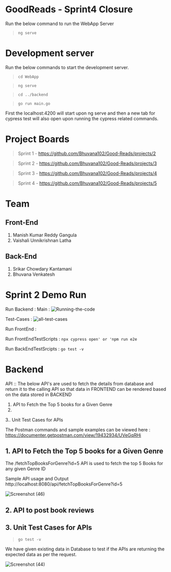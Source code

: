 # GoodReads - Sprint4 Closure

Run the below command to run the WebApp Server
>`ng serve`

# Development server
Run the below commands to start the development server.
> `cd WebApp`

> `ng serve`

> `cd ../backend`

> `go run main.go `

First the localhost:4200 will start upon ng serve and then a new tab for cypress test will also open upon running the cypress related commands.

# Project Boards
> Sprint 1 - https://github.com/Bhuvana102/Good-Reads/projects/2

> Sprint 2 - https://github.com/Bhuvana102/Good-Reads/projects/3

> Sprint 3 - https://github.com/Bhuvana102/Good-Reads/projects/4

> Sprint 4 - https://github.com/Bhuvana102/Good-Reads/projects/5

# Team
## Front-End
  1. Manish Kumar Reddy Gangula
  2. Vaishali Unnikrishnan Latha

## Back-End
  1. Srikar Chowdary Kantamani
  2. Bhuvana Venkatesh



# Sprint 2 Demo Run

Run Backend :
Main :
![Running-the-code](https://user-images.githubusercontent.com/97717233/152629613-ff8847d5-6d0e-4dfb-ae27-daa01fbb36d6.gif)

Test-Cases :
![all-test-cases](https://user-images.githubusercontent.com/97717233/164354069-93c16beb-bcce-4d12-8def-674c704da652.gif)

Run FrontEnd :


Run FrontEndTestScripts : `npx cypress open' or 'npm run e2e`

Run BackEndTestSrcipts : `go test -v`


# Backend
API :: 
The below API's are used to fetch the details from database and return it to the calling API so that data in FRONTEND can be rendered based on the data stored in BACKEND
1. API to Fetch the Top 5 books for a Given Genre
2.
3.. Unit Test Cases for APIs


The Postman commands and sample examples can be viewed here :
https://documenter.getpostman.com/view/19432934/UVeGqRHi  

## 1. API to Fetch the Top 5 books for a Given Genre
The /fetchTopBooksForGenre?id=5 API is used to fetch the top 5 Books for any given Genre ID

Sample API usage and Output
http://localhost:8080/api/fetchTopBooksForGenre?id=5

![Screenshot (46)](https://user-images.githubusercontent.com/97717233/164354684-24c9ba6c-e80e-41c0-929e-3ba46cd3cc0e.png)



## 2. API to post book reviews


## 3. Unit Test Cases for APIs

> `go test -v`

We have given existing data in Database to test if the APIs are returning the expected data as per the request.

![Screenshot (44)](https://user-images.githubusercontent.com/97717233/164353099-9af4e147-74d0-4310-a619-b321ea5f966a.png)



